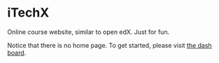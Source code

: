 # iTechX
Online course website, similar to open edX. Just for fun.

Notice that there is no home page. To get started, please visit [the dash board](http://iTechX.gitee.io/dashboard).